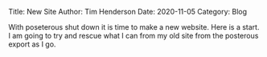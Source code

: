 Title: New Site
Author: Tim Henderson
Date: 2020-11-05
Category: Blog

With poseterous shut down it is time to make a new website. Here is a start. I
am going to try and rescue what I can from my old site from the posterous
export as I go.

